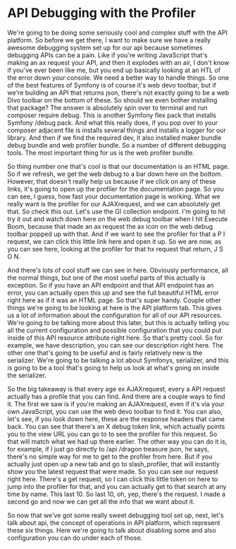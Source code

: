 # API Debugging with the Profiler

We're going to be doing some seriously cool and complex stuff with the API platform.
So before we get there, I want to make sure we have a really awesome debugging system
set up for our api because sometimes debugging APIs can be a pain. Like if you're
writing JavaScript that's making an ax request your API, and then it explodes with an
air, I don't know if you've ever been like me, but you end up basically looking at an
HTL of the error down your console. We need a better way to handle things. So one of
the best features of Symfony is of course it's web devo toolbar, but if we're
building an API that returns json, there's not exactly going to be a web Divo toolbar
on the bottom of these. So should we even bother installing that package? The answer
is absolutely spin over to terminal and run composer require debug. This is another
Symfony flex pack that installs Symfony /debug pack. And what this really does, if
you pop over to your composer adjacent file is installs several things and installs a
logger for our library. And then if we find the required dev, it also installed maker
bundle debug bundle and web profiler bundle. So a number of different debugging
tools. The most important thing for us is the web profiler bundle.

So thing number one that's cool is that our documentation is an HTML page. So if we
refresh, we get the web debug to a bar down here on the bottom. However, that doesn't
really help us because if we click on any of these links, it's going to open up the
profiler for the documentation page. So you can see, I guess, how fast your
documentation page is working. What we really want is the profiler for our
AJAXrequest, and we can absolutely get that. So check this out. Let's use the GI
collection endpoint. I'm going to hit try it out and watch down here on the web debug
toolbar when I hit Execute Boom, because that made an ax request the ax icon on the
web debug toolbar popped up with that. And if we want to see the profiler for that a
P I request, we can click this little link here and open it up. So we are now, as you
can see here, looking at the profiler for that hx request that return, J S O N.

And there's lots of cool stuff we can see in here. Obviously performance, all the
normal things, but one of the most useful parts of this actually is exception. So if
you have an API endpoint and that API endpoint has an error, you can actually open
this up and see the full beautiful HTML error right here as if it was an HTML page.
So that's super handy. Couple other things we're going to be looking at here is the
API platform tab. This gives us a lot of information about the configuration for all
of our API resources. We're going to be talking more about this later, but this is
actually telling you all the current configuration and possible configuration that
you could put inside of this API resource attribute right here. So that's pretty
cool. So for example, we have description, you can see our description right here.
The other one that's going to be useful and is fairly relatively new is the
serializer. We're going to be talking a lot about Symfonys, serializer, and this is
going to be a tool that's going to help us look at what's going on inside the
serializer.

So the big takeaway is that every age ex AJAXrequest, every a API request actually
has a profile that you can find. And there are a couple ways to find it. The first we
saw is if you're making an AJAXrequest, even if it's via your own JavaScript, you can
use the web devo toolbar to find it. You can also, let's see, if you look down here,
these are the response headers that came back. You can see that there's an X debug
token link, which actually points you to the view URL you can go to to see the
profiler for this request. So that will match what we had up there earlier. The other
way you can do it is, for example, if I just go directly to /api /dragon treasure
json, he says, there's no simple way for me to get to the profiler from here. But if
you actually just open up a new tab and go to slash_profiler, that will instantly
show you the latest request that were made. So you can see our request right here.
There's a get request, so I can click this little token on here to jump into the
profiler for that, and you can actually get to that search at any time by name. This
last 10. So last 10, oh, yep, there's the request. I made a second go and now we can
get all the info that we want about it.

So now that we've got some really sweet debugging tool set up, next, let's talk about
api, the concept of operations in API platform, which represent these six things.
Here we're going to talk about disabling some and also configuration you can do under
each of those.

